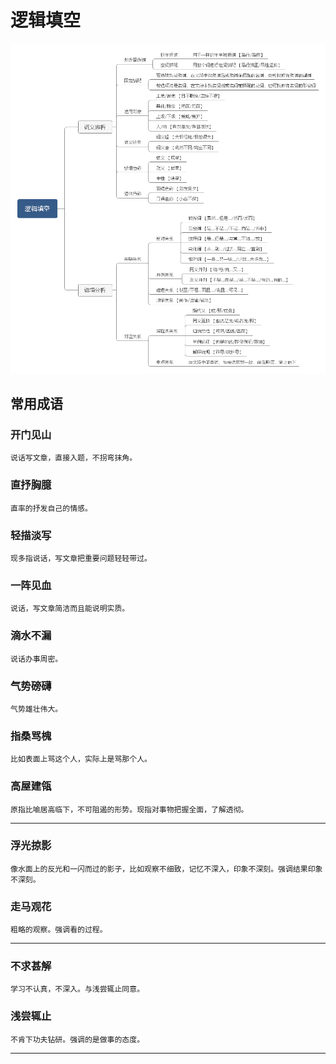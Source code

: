 # 逻辑填空

![逻辑填空](逻辑填空.png)

## 常用成语

### 开门见山

```
说话写文章，直接入题，不拐弯抹角。
```

### 直抒胸臆

```
直率的抒发自己的情感。
```

### 轻描淡写

```
现多指说话，写文章把重要问题轻轻带过。
```

### 一阵见血

```
说话，写文章简洁而且能说明实质。
```

### 滴水不漏

```
说话办事周密。
```

### 气势磅礴

```
气势雄壮伟大。
```

### 指桑骂槐

```
比如表面上骂这个人，实际上是骂那个人。
```

### 高屋建瓴

```
原指比喻居高临下，不可阻遏的形势。现指对事物把握全面，了解透彻。
```

---

### 浮光掠影

```
像水面上的反光和一闪而过的影子，比如观察不细致，记忆不深入，印象不深刻。强调结果印象不深刻。
```

### 走马观花

```
粗略的观察。强调看的过程。
```

---

### 不求甚解

```
学习不认真，不深入。与浅尝辄止同意。
```

### 浅尝辄止

```
不肯下功夫钻研。强调的是做事的态度。
```

---

